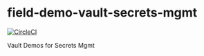 # field-demo-vault-secrets-mgmt
[![CircleCI](https://circleci.com/gh/hashicorp/field-demo-vault-secrets-mgmt.svg?style=svg&circle-token=36a4cfa68c43a5878926c8fc1b3e3f0bd5171e4d)](https://circleci.com/gh/hashicorp/field-demo-vault-secrets-mgmt)

Vault Demos for Secrets Mgmt
